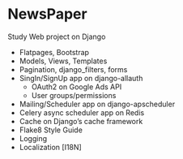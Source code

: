# NewsPaper
Study Web project on Django

* Flatpages, Bootstrap
* Models, Views, Templates
* Pagination, django_filters, forms
* SingIn/SignUp app on django-allauth
  * OAuth2 on Google Ads API
  * User groups/permissions
* Mailing/Scheduler app on django-apscheduler
* Celery async scheduler app on Redis
* Cache on Django’s cache framework
* Flake8 Style Guide
* Logging
* Localization [I18N]